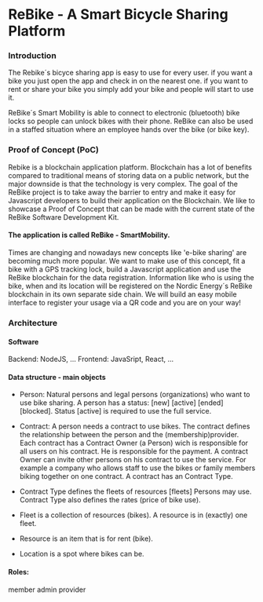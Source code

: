 # ReBike - A Smart Bicycle Sharing Platform




### Introduction

The Rebike´s bicyce sharing app is easy to use for every user. if you want a bike you just open the app and check in on the nearest one. if you want to rent or share your bike you simply add your bike and people will start to use it.

ReBike´s Smart Mobility is able to connect to electronic (bluetooth) bike locks so people can unlock bikes with their phone. ReBike can also be used in a staffed situation where an employee hands over the bike (or bike key).


### Proof of Concept (PoC)

Rebike is a blockchain application platform. Blockchain has a lot of benefits compared to traditional means of storing data on a public network, but the major downside is that the technology is very complex. The goal of the ReBike project is to take away the barrier to entry and make it easy for Javascript developers to build their application on the Blockchain. We like to showcase a Proof of Concept that can be made with the current state of the ReBike Software Development Kit. 

#### The application is called ReBike - SmartMobility.

Times are changing and nowadays new concepts like 'e-bike sharing' are becoming much more popular. We want to make use of this concept, fit a bike with a GPS tracking lock, build a Javascript application and use the ReBike blockchain for the data registration. Information like who is using the bike, when and its location will be registered on the Nordic Energy´s ReBike blockchain in its own separate side chain. We will build an easy mobile interface to register your usage via a QR code and you are on your way!


### Architecture

#### Software

Backend: NodeJS, ... Frontend: JavaSript, React, ...

#### Data structure - main objects

- Person: Natural persons and legal persons (organizations) who want to use bike sharing. A person has a status: [new] [active] [ended] [blocked]. Status [active] is required to use the full service.
 
- Contract: A person needs a contract to use bikes. The contract defines the relationship between the person and the (membership)provider. Each contract has a Contract Owner (a Person) wich is responsible for all users on his contract. He is responsible for the payment. A contract Owner can invite other persons on his contract to use the service. For example a company who allows staff to use the bikes or family members biking together on one contract. A contract has an Contract Type.
 
- Contract Type defines the fleets of resources [fleets] Persons may use. Contract Type also defines the rates (price of bike use).
 
- Fleet is a collection of resources (bikes). A resource is in (exactly) one fleet.
 
- Resource is an item that is for rent (bike).
 
- Location is a spot where bikes can be.

#### Roles:

member
admin
provider

